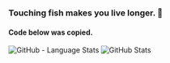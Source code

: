 ### Touching fish makes you live longer. 👋
#### Code below was copied.

<!--
**lamhaoyin/lamhaoyin** is a ✨ _special_ ✨ repository because its `README.md` (this file) appears on your GitHub profile.

Here are some ideas to get you started:

- 🔭 I’m currently working on ...
- 🌱 I’m currently learning ...
- 👯 I’m looking to collaborate on ...
- 🤔 I’m looking for help with ...
- 💬 Ask me about ...
- 📫 How to reach me: ...
- 😄 Pronouns: ...
- ⚡ Fun fact: ...
-->
![GitHub - Language Stats](https://github-readme-stats.vercel.app/api/top-langs/?username=lamhaoyin)
![GitHub Stats](https://github-readme-stats.vercel.app/api?username=lamhaoyin&count_private=true&show_icons=true)
